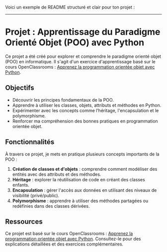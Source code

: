 Voici un exemple de README structuré et clair pour ton projet :

---

# Projet : Apprentissage du Paradigme Orienté Objet (POO) avec Python

Ce projet a été créé pour explorer et comprendre le paradigme orienté objet (POO) en informatique. Il s'agit d'un exercice d'apprentissage basé sur le cours OpenClassrooms : [Apprenez la programmation orientée objet avec Python](https://openclassrooms.com/fr/courses/7150616-apprenez-la-programmation-orientee-objet-avec-python/).

## Objectifs

- Découvrir les principes fondamentaux de la POO.
- Apprendre à utiliser les classes, objets, attributs et méthodes en Python.
- Expérimenter avec les concepts comme l’héritage, l'encapsulation et le polymorphisme.
- Renforcer ma compréhension des bonnes pratiques en programmation orientée objet.

## Fonctionnalités

À travers ce projet, je mets en pratique plusieurs concepts importants de la POO :

1. **Création de classes et d'objets** : comprendre comment modéliser des entités avec des attributs et des méthodes.
2. **Héritage** : explorer la réutilisation de code en créant des classes enfants.
3. **Encapsulation** : gérer l'accès aux données en utilisant des niveaux de visibilité (privé/public).
4. **Polymorphisme** : apprendre à utiliser des méthodes partagées ou redéfinies dans des classes dérivées.

## Ressources

Ce projet est basé sur le cours OpenClassrooms : [Apprenez la programmation orientée objet avec Python](https://openclassrooms.com/fr/courses/7150616-apprenez-la-programmation-orientee-objet-avec-python/). Consultez-le pour des explications détaillées et des exercices complémentaires.

